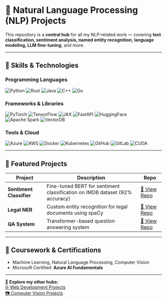 # 🧠 Natural Language Processing (NLP) Projects

This repository is a **central hub** for all my NLP-related work — covering **text classification, sentiment analysis, named entity recognition, language modeling, LLM fine-tuning**, and more.

---

## 🚀 Skills & Technologies

### **Programming Languages**
![Python](https://img.shields.io/badge/Python-3776AB?style=flat&logo=python&logoColor=white)
![Rust](https://img.shields.io/badge/Rust-000000?style=flat&logo=rust&logoColor=white)
![Java](https://img.shields.io/badge/Java-007396?style=flat&logo=java&logoColor=white)
![C++](https://img.shields.io/badge/C++-00599C?style=flat&logo=cplusplus&logoColor=white)
![Go](https://img.shields.io/badge/Go-00ADD8?style=flat&logo=go&logoColor=white)

### **Frameworks & Libraries**
![PyTorch](https://img.shields.io/badge/PyTorch-EE4C2C?style=flat&logo=pytorch&logoColor=white)
![TensorFlow](https://img.shields.io/badge/TensorFlow-FF6F00?style=flat&logo=tensorflow&logoColor=white)
![JAX](https://img.shields.io/badge/JAX-005F9E?style=flat&logoColor=white)
![FastAPI](https://img.shields.io/badge/FastAPI-009688?style=flat&logo=fastapi&logoColor=white)
![HuggingFace](https://img.shields.io/badge/HuggingFace-F5A623?style=flat&logo=huggingface&logoColor=white)
![Apache Spark](https://img.shields.io/badge/Apache%20Spark-E25A1C?style=flat&logo=apachespark&logoColor=white)
![VectorDB](https://img.shields.io/badge/VectorDB-4285F4?style=flat)

### **Tools & Cloud**
![Azure](https://img.shields.io/badge/Azure-0078D4?style=flat&logo=microsoftazure&logoColor=white)
![AWS](https://img.shields.io/badge/AWS-232F3E?style=flat&logo=amazonaws&logoColor=white)
![Docker](https://img.shields.io/badge/Docker-2496ED?style=flat&logo=docker&logoColor=white)
![Kubernetes](https://img.shields.io/badge/Kubernetes-326CE5?style=flat&logo=kubernetes&logoColor=white)
![GitHub](https://img.shields.io/badge/GitHub-181717?style=flat&logo=github&logoColor=white)
![GitLab](https://img.shields.io/badge/GitLab-FC6D26?style=flat&logo=gitlab&logoColor=white)
![CUDA](https://img.shields.io/badge/CUDA-76B900?style=flat&logo=nvidia&logoColor=white)

---

## 📂 Featured Projects

| Project | Description | Repo |
|---------|-------------|------|
| **Sentiment Classifier** | Fine-tuned BERT for sentiment classification on IMDB dataset (92% accuracy) | [🔗 View Repo](https://github.com/YourUsername/sentiment-classifier) |
| **Legal NER** | Custom entity recognition for legal documents using spaCy | [🔗 View Repo](https://github.com/YourUsername/legal-ner) |
| **QA System** | Transformer-based question answering system | [🔗 View Repo](https://github.com/YourUsername/qa-system) |

---

## 📜 Coursework & Certifications
- Machine Learning, Natural Language Processing, Computer Vision  
- Microsoft Certified: **Azure AI Fundamentals**

---
🔗 **Explore my other hubs:**  
[🌐 Web Development Projects](https://github.com/YourUsername/webdev-hub)  
[📷 Computer Vision Projects](https://github.com/YourUsername/cv-hub)
